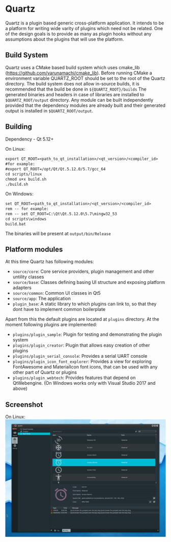 # Quartz
Quartz is a plugin based generic cross-platform application. It intends to be a platform for writing wide varity of plugins which need not be related. One of the design goals is to provide as many as plugin hooks without any assumptions about the plugins that will use the platform.

## Build System
Quartz uses a CMake based build system which uses cmake_lib (https://github.com/varunamachi/cmake_lib). Before running CMake a environment variable QUARTZ_ROOT should be set to the root of the Quartz directory.
The build system does not allow in-source builds, it is recommended that the build be done in ```${QUARTZ_ROOT}/builds``` The generated binaries and headers in case of libraries are installed to ```$QUARTZ_ROOT/output``` directory. Any module can be built independently provided that the dependency modules are already built and their generated output is installed in ```$QUARTZ_ROOT/output```.

## Building
Dependency - Qt 5.12+

On Linux:
```shell
export QT_ROOT=<path_to_qt_installation>/<qt_version>/<compiler_id>
#for example: 
#export QT_ROOT=/opt/Qt/Qt.5.12.0/5.7/gcc_64
cd scripts/linux
chmod u+x build.sh
./build.sh
```

On Windows:
```batch
set QT_ROOT=<path_to_qt_installation>/<qt_version>/<compiler_id>
rem -- for example:
rem -- set QT_ROOT=C:\Qt\Qt.5.12.0\5.7\mingw32_53
cd scripts\windows
build.bat
```

The binaries will be present at ```output/bin/Release```

## Platform modules
At this time Quartz has following modules:
- ```source/core```: Core service providers, plugin management and other untility classes
- ```source/base```: Classes defining basing UI structure and exposing platform adapters
- ```source/common```: Common UI classes in Qt5
- ```source/app```: The application
- ```plugin_base```: A static library to which plugins can link to, so that they dont have to implement common boilerplate

Apart from this the default plugins are located at ```plugins``` directory. At the moment following plugins are implemented:
- ```plugins/plugin_sample```: Plugin for testing and demonstrating the plugin system
- ```plugins/plugin_creator```: Plugin that allows easy creation of other plugins
- ```plugins/plugin_serial_console```: Provides a serial UART console
- ```plugins/plugin_icon_font_explorer```: Provides a view for exploring FontAwesome and MaterialIcon font icons, that can be used with any other part of Quartz or plugins
- ```plugins/plugin_webtech```: Provides features that depend on QtWebengine. (On Windows works only with Visual Studio 2017 and above)


## Screenshot
On Linux:
![alt tag](https://raw.githubusercontent.com/varunamachi/quartz/master/extra/quartz_linux.png)

<!--
On Windows:
![alt tag](https://raw.githubusercontent.com/varunamachi/quartz/master/extra/quartz_win10.png)
-->
